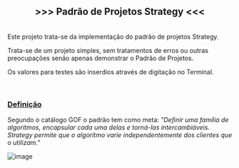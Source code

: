 <h2 style="text-align: center;"><strong>&gt;&gt;&gt; Padr&atilde;o de Projetos Strategy &lt;&lt;&lt;</strong></h2>

<p><br />
Este projeto trata-se da implementa&ccedil;&atilde;o do padr&atilde;o de projetos Strategy.</p>

<p>Trata-se de um projeto simples, sem tratamentos de erros ou outras preocupa&ccedil;&otilde;es sen&atilde;o apenas demonstrar o Padr&atilde;o de Projetos.</p>

<p>Os valores para testes s&atilde;o inserdios atrav&eacute;s de digita&ccedil;&atilde;o no Terminal.</p>

<p>&nbsp;</p>

<h3><u>Defini&ccedil;&atilde;o</u></h3>

<p>Segundo o cat&aacute;logo GOF o padr&atilde;o tem como meta: <em>&quot;Definir uma fam&iacute;lia de algoritmos, encapsular cada uma delas e torn&aacute;-las intercambi&aacute;veis. Strategy permite que o algoritmo varie independentemente dos clientes que o utilizam.&quot;</em></p>

![image](https://user-images.githubusercontent.com/99047577/206708070-fb9103f4-5667-4ba6-b89d-b9f9e05de5f6.png)<br />
&nbsp;

<address>&nbsp;</address>
